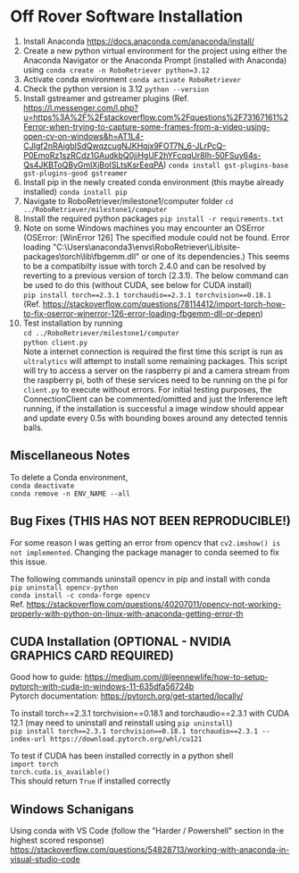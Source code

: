 # Off Rover Software Installation 
1. Install Anaconda https://docs.anaconda.com/anaconda/install/
2. Create a new python virtual environment for the project using either the Anaconda Navigator or the Anaconda Prompt (installed with Anaconda) using
   `conda create -n RoboRetriever python=3.12`
3. Activate conda environment
   `conda activate RoboRetriever`
4. Check the python version is 3.12
   `python --version`
6. Install gstreamer and gstreamer plugins (Ref. https://l.messenger.com/l.php?u=https%3A%2F%2Fstackoverflow.com%2Fquestions%2F73167161%2Ferror-when-trying-to-capture-some-frames-from-a-video-using-open-cv-on-windows&h=AT1L4-CJlgf2nRAigbISdQwqzcugNJKHqjx9FOT7N_6-JLrPcQ-P0EmoRz1szRCdz1GAudkbQ0jjHgUF2hYFcqqUr8Ih-50FSuy64s-Qs4JKBToQByGmlXjBoISLtsKsrEeqPA)
   `conda install gst-plugins-base gst-plugins-good gstreamer`
7. Install pip in the newly created conda environment (this maybe already installed)
  `conda install pip`
8. Navigate to RoboRetriever/milestone1/computer folder
   `cd ../RoboRetriever/milestone1/computer`
9. Install the required python packages
   `pip install -r requirements.txt`
10. Note on some Windows machines you may encounter an OSError (OSError: [WinError 126] The specified module could not be found.
   Error loading "C:\Users\anaconda3\envs\RoboRetriever\Lib\site-packages\torch\lib\fbgemm.dll" or one of its dependencies.) This seems to be a
   compatibilty issue with torch 2.4.0 and can be resolved by reverting to a previous version of torch (2.3.1). The below command can be used to do this (without CUDA, see below for CUDA install)<br /> `pip install torch==2.3.1 torchaudio==2.3.1 torchvision==0.18.1` <br />(Ref. https://stackoverflow.com/questions/78114412/import-torch-how-to-fix-oserror-winerror-126-error-loading-fbgemm-dll-or-depen)
11. Test installation by running <br />
    `cd ../RoboRetriever/milestone1/computer` <br />
    `python client.py` <br />
    Note a internet connection is required the first time this script is run as `ultralytics` will attempt to install some remaining packages. This script will try to access a server on the raspberry pi and a camera stream from the raspberry pi, both of these services need to be running on the pi for `client.py` to execute without errors. For initial testing purposes, the ConnectionClient can be commented/omitted and just the Inference left running, if the installation is successful a image window should appear and update every 0.5s with bounding boxes around any detected tennis balls.

## Miscellaneous Notes
To delete a Conda environment,  <br />
`conda deactivate`  <br />
`conda remove -n ENV_NAME --all`

## Bug Fixes (THIS HAS NOT BEEN REPRODUCIBLE!)
For some reason I was getting an error from opencv that `cv2.imshow() is not implemented`. Changing the package manager to conda seemed to fix this issue.

The following commands uninstall opencv in pip and install with conda <br />
`pip uninstall opencv-python`<br />
`conda install -c conda-forge opencv` <br />
Ref. https://stackoverflow.com/questions/40207011/opencv-not-working-properly-with-python-on-linux-with-anaconda-getting-error-th 


## CUDA Installation (OPTIONAL - NVIDIA GRAPHICS CARD REQUIRED)
Good how to guide: https://medium.com/@leennewlife/how-to-setup-pytorch-with-cuda-in-windows-11-635dfa56724b <br />
Pytorch documentation: https://pytorch.org/get-started/locally/

To install torch==2.3.1 torchvision==0.18.1 and torchaudio==2.3.1 with CUDA 12.1 (may need to uninstall and reinstall using `pip uninstall`) <br />
`pip install torch==2.3.1 torchvision==0.18.1 torchaudio==2.3.1 --index-url https://download.pytorch.org/whl/cu121`

To test if CUDA has been installed correctly in a python shell <br/>
`import torch` <br/>
`torch.cuda.is_available()` <br/>
This should return `True` if installed correctly

## Windows Schanigans
Using conda with VS Code (follow the "Harder / Powershell" section in the highest scored response)
https://stackoverflow.com/questions/54828713/working-with-anaconda-in-visual-studio-code
